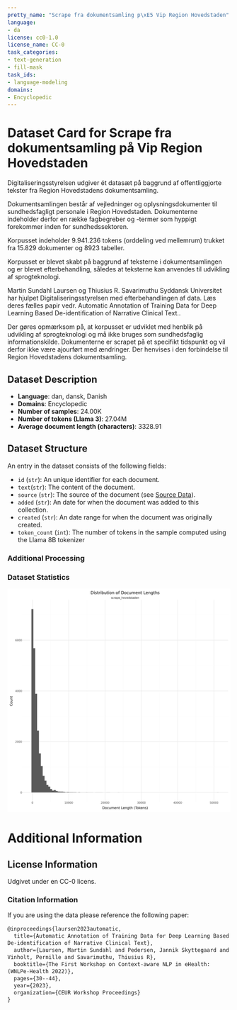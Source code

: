 ```yaml
---
pretty_name: "Scrape fra dokumentsamling p\xE5 Vip Region Hovedstaden"
language:
- da
license: cc0-1.0
license_name: CC-0
task_categories:
- text-generation
- fill-mask
task_ids:
- language-modeling
domains:
- Encyclopedic
---
```


# Dataset Card for Scrape fra dokumentsamling på Vip Region Hovedstaden

<!-- START-SHORT DESCRIPTION -->
Digitaliseringsstyrelsen udgiver ét datasæt på baggrund af offentliggjorte tekster fra Region Hovedstadens dokumentsamling.
<!-- END-SHORT DESCRIPTION -->

Dokumentsamlingen består af vejledninger og oplysningsdokumenter til sundhedsfagligt personale i Region Hovedstaden. Dokumenterne indeholder derfor en række fagbegreber og -termer som hyppigt forekommer inden for sundhedssektoren.

Korpusset indeholder 9.941.236 tokens (orddeling ved mellemrum) trukket fra 15.829 dokumenter og 8923 tabeller.

Korpusset er blevet skabt på baggrund af teksterne i dokumentsamlingen og er blevet efterbehandling, således at teksterne kan anvendes til udvikling af sprogteknologi.

Martin Sundahl Laursen og Thiusius R. Savarimuthu Syddansk Universitet har hjulpet Digitaliseringsstyrelsen med efterbehandlingen af data. Læs deres fælles papir vedr. Automatic Annotation of Training Data for Deep Learning Based De-identification of Narrative Clinical Text..

Der gøres opmærksom på, at korpusset er udviklet med henblik på udvikling af sprogteknologi og må ikke bruges som sundhedsfaglig informationskilde. Dokumenterne er scrapet på et specifikt tidspunkt og vil derfor ikke være ajourført med ændringer. Der henvises i den forbindelse til Region Hovedstadens dokumentsamling.




## Dataset Description

<!-- START-DESC-STATS -->
- **Language**: dan, dansk, Danish
- **Domains**: Encyclopedic
- **Number of samples**: 24.00K
- **Number of tokens (Llama 3)**: 27.04M
- **Average document length (characters)**: 3328.91
<!-- END-DESC-STATS -->


## Dataset Structure
An entry in the dataset consists of the following fields:

- `id` (`str`): An unique identifier for each document.
- `text`(`str`): The content of the document.
- `source` (`str`): The source of the document (see [Source Data](#source-data)).
- `added` (`str`): An date for when the document was added to this collection.
- `created` (`str`): An date range for when the document was originally created.
- `token_count` (`int`): The number of tokens in the sample computed using the Llama 8B tokenizer


### Additional Processing


### Dataset Statistics

<!-- START-DATASET PLOTS -->
<p align="center">
<img src="./images/dist_document_length.png" width="600" style="margin-right: 10px;" />
</p>
<!-- END-DATASET PLOTS -->


# Additional Information

## License Information
Udgivet under en CC-0 licens.

### Citation Information

If you are using the data please reference the following paper:

```
@inproceedings{laursen2023automatic,
  title={Automatic Annotation of Training Data for Deep Learning Based De-identification of Narrative Clinical Text},
  author={Laursen, Martin Sundahl and Pedersen, Jannik Skyttegaard and Vinholt, Pernille and Savarimuthu, Thiusius R},
  booktitle={The First Workshop on Context-aware NLP in eHealth:(WNLPe-Health 2022)},
  pages={30--44},
  year={2023},
  organization={CEUR Workshop Proceedings}
}
```
